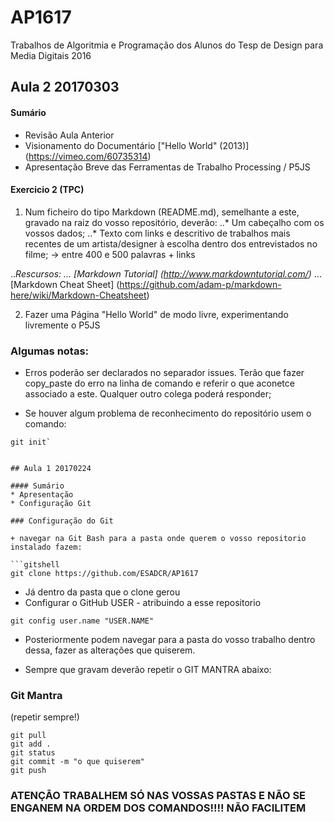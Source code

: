 # AP1617
Trabalhos de Algoritmia e Programação dos Alunos do Tesp de Design para Media Digitais 2016

## Aula 2 20170303

#### Sumário

* Revisão Aula Anterior
* Visionamento do Documentário ["Hello World" (2013)] (https://vimeo.com/60735314)
* Apresentação Breve das Ferramentas de Trabalho Processing / P5JS


#### Exercicio 2 (TPC)

1. Num ficheiro do tipo Markdown (README.md), semelhante a este, gravado na raiz do vosso repositório, deverão:
..* Um cabeçalho com os vossos dados;
..* Texto com links e descritivo de trabalhos mais recentes de um artista/designer à escolha dentro dos entrevistados no filme; -> entre 400 e 500 palavras + links

..*Rescursos:
... [Markdown Tutorial] (http://www.markdowntutorial.com/)*
... [Markdown Cheat Sheet] (https://github.com/adam-p/markdown-here/wiki/Markdown-Cheatsheet)


2. Fazer uma Página "Hello World" de modo livre, experimentando livremente o P5JS


### Algumas notas:

* Erros poderão ser declarados no separador issues. Terão que fazer copy_paste do erro na linha de comando e referir o que aconetce associado a este. Qualquer outro colega poderá responder;

* Se houver algum problema de reconhecimento do repositório usem o comando: 
```gitshell
git init`


## Aula 1 20170224

#### Sumário
* Apresentação
* Configuração Git

### Configuração do Git

+ navegar na Git Bash para a pasta onde querem o vosso repositorio instalado fazem:

```gitshell
git clone https://github.com/ESADCR/AP1617
```

+ Já dentro da pasta que o clone gerou
+ Configurar o GitHub USER - atribuindo a esse repositorio

```gitshell
git config user.name "USER.NAME"

```

+ Posteriormente podem navegar para a pasta do vosso trabalho dentro dessa, fazer as alterações que quiserem.

+ Sempre que gravam deverão repetir o GIT MANTRA abaixo:

### Git Mantra
(repetir sempre!)
```gitshell
git pull
git add .
git status
git commit -m "o que quiserem"
git push
```
### ATENÇÃO TRABALHEM SÓ NAS VOSSAS PASTAS E NÃO SE ENGANEM NA ORDEM DOS COMANDOS!!!! NÃO FACILITEM
